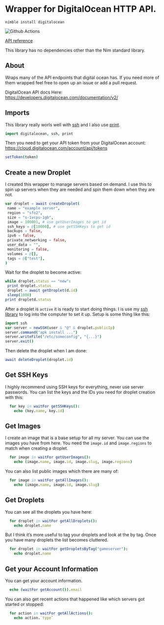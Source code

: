 # Wrapper for DigitalOcean HTTP API.

`nimble install digitalocean`

![Github Actions](https://github.com/treeform/digitalocean/workflows/Github%20Actions/badge.svg)

[API reference](https://nimdocs.com/treeform/digitalocean)

This library has no dependencies other than the Nim standard library.

## About

Wraps many of the API endpoints that digital ocean has. If you need more of them wrapped feel free to open up an issue or add a pull request.

DigitalOcean API docs Here: https://developers.digitalocean.com/documentation/v2/


## Imports
This library really worls well with [ssh](https://github.com/treeform/ssh) and I also use [print](https://github.com/treeform/print).
```nim
import digitalocean, ssh, print
```
Then you need to get your API token from your DigitalOcean account: https://cloud.digitalocean.com/account/api/tokens
```nim
setToken(token)
```

## Create a new Droplet

I created this wrapper to manage servers based on demand.
I use this to spin up servers when they are needed and spin them down
when they are not.

```nim
var droplet = await createDroplet(
 name = "example server",
 region = "sfo2",
 size = "s-1vcpu-1gb",
 image = 100001, # use getUserImages to get id
 ssh_keys = @[10000], # use getSSHKeys to get id
 backups = false,
 ipv6 = false,
 private_networking = false,
 user_data = "",
 monitoring = false,
 volumes = @[],
 tags = @["test"],
)
```

Wait for the droplet to become active:

```nim
while droplet.status == "new":
 print droplet.status
 droplet = await getDroplet(d.id)
 sleep(1000)
print dropletd.status
```

After a droplet is `active` it is ready to start doing things.
I is use my [ssh library](https://github.com/treeform/ssh) to log into the computer to set it up. Setup is some thing like this:

```nim
import ssh
var server = newSSH(user & "@" & droplet.publicIp)
server.command("apk install ...")
server.writeFile("/etc/someconfig", "{...}")
server.exit()
```

Then delete the droplet when I am done:

```nim
await deleteDroplet(droplet.id)
```

## Get SSH Keys

I highly recommend using SSH keys for everything, never use server passwords. You can list the keys and the IDs you need for droplet creation with this:

```nim
  for key in waitFor getSSHKeys():
    echo (key.name, key.id)
```

## Get Images

I create an image that is a base setup for all my server. You can use the images you have from here. You need the `image.id` and `image.regions` to match when creating a droplet.

```nim
  for image in waitFor getUserImages():
    echo (image.name, image.id, image.slug, image.regions)
```

You can also list public images which there are many of:

```nim
  for image in waitFor getAllImages():
    echo (image.name, image.id, image.slug)
```

## Get Droplets

You can see all the droplets you have here:

```nim
  for droplet in waitFor getAllDroplets():
    echo droplet.name
```

But I think it’s more useful to tag your droplets and look at the by tag. Once you have many droplets the list becomes cluttered.

```nim
  for droplet in waitFor getDropletsByTag("gameserver"):
    echo droplet.name
```

## Get your Account Information

You can get your account information.

```nim
  echo (waitFor getAccount()).email
```

You can also get recent actions that happened like which servers got started or stopped:

```nim
  for action in waitFor getAllActions():
    echo action.`type`
```
